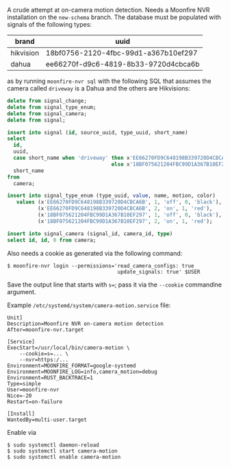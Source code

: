 A crude attempt at on-camera motion detection. Needs a Moonfire NVR
installation on the `new-schema` branch. The database must be populated with
signals of the following types:

| brand     | uuid   |
| --------- | ------ |
| hikvision | 18bf0756-2120-4fbc-99d1-a367b10ef297 |
| dahua     | ee66270f-d9c6-4819-8b33-9720d4cbca6b |

as by running `moonfire-nvr sql` with the following SQL that assumes the camera
called `driveway` is a Dahua and the others are Hikvisions:

```sql
delete from signal_change;
delete from signal_type_enum;
delete from signal_camera;
delete from signal;

insert into signal (id, source_uuid, type_uuid, short_name)
select
  id,
  uuid,
  case short_name when 'driveway' then x'EE66270FD9C648198B339720D4CBCA6B'
                                  else x'18BF075621204FBC99D1A367B10EF297' end,
  short_name
from
  camera;

insert into signal_type_enum (type_uuid, value, name, motion, color)
   values (x'EE66270FD9C648198B339720D4CBCA6B', 1, 'off', 0, 'black'),
          (x'EE66270FD9C648198B339720D4CBCA6B', 2, 'on', 1, 'red'),
          (x'18BF075621204FBC99D1A367B10EF297', 1, 'off', 0, 'black'),
          (x'18BF075621204FBC99D1A367B10EF297', 2, 'on', 1, 'red');

insert into signal_camera (signal_id, camera_id, type)
select id, id, 0 from camera;
```

Also needs a cookie as generated via the following command:

```
$ moonfire-nvr login --permissions='read_camera_configs: true
                                    update_signals: true' $USER
```

Save the output line that starts with `s=`; pass it via the `--cookie`
commandlne argument.

Example `/etc/systemd/system/camera-motion.service` file:

```
Unit]
Description=Moonfire NVR on-camera motion detection
After=moonfire-nvr.target

[Service]
ExecStart=/usr/local/bin/camera-motion \
    --cookie=s=... \
    --nvr=https:/...
Environment=MOONFIRE_FORMAT=google-systemd
Environment=MOONFIRE_LOG=info,camera_motion=debug
Environment=RUST_BACKTRACE=1
Type=simple
User=moonfire-nvr
Nice=-20
Restart=on-failure

[Install]
WantedBy=multi-user.target
```

Enable via

```
$ sudo systemctl daemon-reload
$ sudo systemctl start camera-motion
$ sudo systemctl enable camera-motion
```
